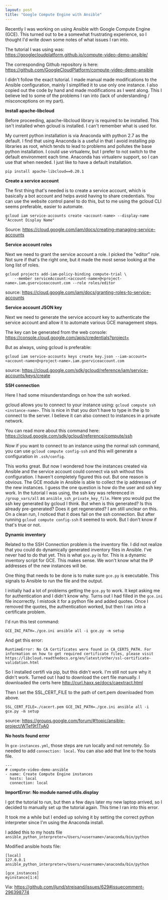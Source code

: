 ```yaml
---
layout: post
title: "Google Compute Engine with Ansible"
---
```


Recently I was working on using Ansible with Google Compute Engine (GCE). This turned out to be a somewhat frustrating experience, so I thought I'd write down some notes of what issues I ran into.

The tutorial I was using was: https://googlecloudplatform.github.io/compute-video-demo-ansible/

The corresponding Github repository is here: https://github.com/GoogleCloudPlatform/compute-video-demo-ansible

I didn't follow the exact tutorial. I made manual made modifications to the Ansible configuration, mainly I simplified it to use only one instance. I also copied out the code by hand and made modifications as I went along. This I believe led to some of the problems I ran into (lack of understanding / misconceptions on my part).


**Install apache-libcloud**

Before proceeding, apache-libcloud library is required to be installed. This isn't installed when gcloud is installed. I can't remember what is used for.

My current python installation is via Anaconda with python 2.7 as the default. I find that using Anaconda is a useful in that I avoid installing pip libraries as root, which tends to lead to problems and pollutes the base python installation. I could use virtualenv, but I prefer to not switch to the default environment each time. Anaconda has virtualenv support, so I can use that when needed. I just like to have a default installation.

```
pip install apache-libcloud==0.20.1
```

**Create a service account**

The first thing that's needed is to create a service account, which is basically a bot account and helps avoid having to share credentials. You can use the website control panel to do this, but to me using the gcloud CLI seems preferable, easier to automate.

```
gcloud iam service-accounts create <account-name> --display-name "Account Display Name"
```

Source: https://cloud.google.com/iam/docs/creating-managing-service-accounts

**Service account roles**

Next we need to grant the service account a role. I picked the "editor" role. Not sure if that's the right one, but it made the most sense looking at the long list of roles.

```
gcloud projects add-iam-policy-binding compute-trial \
    --member serviceAccount:<account-name>@<project-name>.iam.gserviceaccount.com --role roles/editor
```

source: https://cloud.google.com/iam/docs/granting-roles-to-service-accounts


**Service account JSON key**

Next we need to generate the service account key to authenticate the service account and allow it to automate various GCE management steps.

The key can be generated from the web console: https://console.cloud.google.com/apis/credentials?project=<project-name>

But as always, using gcloud is preferable:

```
gcloud iam service-accounts keys create key.json --iam-account=<account-name>@<project-name>.iam.gserviceaccount.com
```

source: https://cloud.google.com/sdk/gcloud/reference/iam/service-accounts/keys/create

**SSH connection**

Here I had some misunderstandings on how the ssh worked.

gcloud allows you to connect to your instance using: `gcloud compute ssh <instance-name>`. This is nice in that you don't have 
to type in the ip to connect to the server. I believe it can also connect to instances in a private network.

You can read more about this command here: https://cloud.google.com/sdk/gcloud/reference/compute/ssh

Now if you want to connect to an instance using the normal ssh command, you can use `gcloud compute config-ssh` and 
this will generate a configuration in `.ssh/config`.

This works great. But now I wondered how the instances created via Ansible and the service account could connect via ssh 
without this configuration. I haven't completely figured this out. But one reason is obvious. The GCE module in Ansible is 
able to collect the ip addresses of the new instances. I guess the one question is how do the user and ssh key work. In the 
tutorial I was using, the ssh key was referenced in `/group_vars/all` as `ansible_ssh_private_key_file`. Here you would put 
the ssh key generated by gcloud I think. But when is this generated? Is this already pre-generated? Does it get regenerated? 
I am still unclear on this. On a clean run, I noticed that it does fail on the ssh connection. But after running `gcloud compute config-ssh`
it seemed to work. But I don't know if that's true or not.

**Dynamic inventory**

Related to the SSH Connection problem is the inventory file. I did not realize that you could do dynamically generated inventory 
files in Ansible. I've never had to do that yet. This is what `gce.py` is for. This is a dynamic inventory script for GCE. This
makes sense. We won't know what the IP addresses of the new instances will be. 

One thing that needs to be done is to make sure `gce.py` is executable. This signals to Ansible to run the file and the output.

I initially had a lot of problems getting the `gce.py` to work. It kept asking me for authentication and I didn't know why. 
Turns out I had filled in the `gce.ini` file incorrectly. I mistook it for a python file and added quotes. Once I removed
the quotes, the authentication worked, but then I ran into a certificate problem.

I'd run this test command:

```
GCE_INI_PATH=./gce.ini ansible all -i gce.py -m setup
```

And get this error:

```
RuntimeError: No CA Certificates were found in CA_CERTS_PATH. For information on how to get required certificate files, please visit https://libcloud.readthedocs.org/en/latest/other/ssl-certificate-validation.html
```

So I installed certifi via pip, but this didn't work. I'm still not sure why it didn't work. Turned out I had to download the cert file 
manually. I downloaded the certs here http://curl.haxx.se/docs/caextract.html

Then I set the SSL_CERT_FILE to the path of cert.pem downloaded from above. 

```
SSL_CERT_FILE=./cacert.pem GCE_INI_PATH=./gce.ini ansible all -i gce.py -m setup
```

source: https://groups.google.com/forum/#!topic/ansible-project/WTef9t1TyA0

**No hosts found error**

In `gce-instances.yml`, those steps are run locally and not remotely. So needed to add `connection: local`. You can also add
that line to the hosts file.

```
---
# compute-video-demo-ansible
- name: Create Compute Engine instances
  hosts: local
  connection: local
```

**ImportError: No module named utils.display**

I got the tutorial to run, but then a few days later my new laptop arrived, so I decided to manually set up the tutorial again. 
This time I ran into this error.

It took me a while but I ended up solving it by setting the correct python interpreter since I'm using the Anaconda install.

I added this to my hosts file `ansible_python_interpreter=/Users/<username>/anaconda/bin/python`

Modified ansible hosts file:

```
[local]
127.0.0.1 ansible_python_interpreter=/Users/<username>/anaconda/bin/python

[gce_instances]
myinstance[1:4]
```
Via: https://github.com/jlund/streisand/issues/629#issuecomment-296398774
